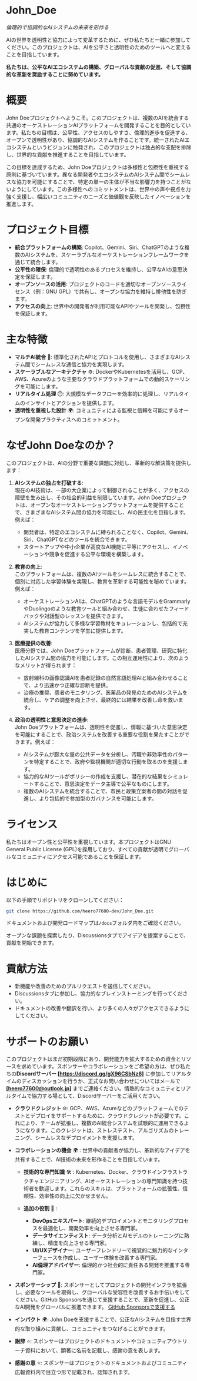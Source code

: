 # John_Doe
*倫理的で協調的なAIシステムの未来を形作る*

AIの世界を透明性と協力によって変革するために、ぜひ私たちと一緒に参加してください。このプロジェクトは、AIを公平さと透明性のためのツールへと変えることを目指しています。

**私たちは、公平なAIエコシステムの構築、グローバルな貢献の促進、そして協調的な革新を奨励することに努めています。**



# **概要**
John Doeプロジェクトへようこそ。このプロジェクトは、複数のAIを統合する共通のオーケストレーションAIプラットフォームを開発することを目的としています。私たちの目標は、公平性、アクセスのしやすさ、倫理的進歩を促進する、オープンで透明性があり、協調的なAIシステムを作ることです。統一されたAIエコシステムというビジョンに触発され、このプロジェクトは独占的な支配を排除し、世界的な貢献を推進することを目指しています。

この目標を達成するため、John Doeプロジェクトは多様性と包摂性を重視する原則に基づいています。異なる開発者やエコシステムのAIシステム間でシームレスな協力を可能にすることで、特定の単一の主体が不当な影響力を持つことがないようにしています。この多様性へのコミットメントは、世界中の声や視点を力強く支援し、幅広いコミュニティのニーズと価値観を反映したイノベーションを推進します。


# プロジェクト目標
- **統合プラットフォームの構築**: Copilot、Gemini、Siri、ChatGPTのような複数のAIシステムを、スケーラブルなオーケストレーションフレームワークを通じて統合します。
- **公平性の確保**: 倫理的で透明性のあるプロセスを維持し、公平なAIの意思決定を保証します。
- **オープンソースの活用**: プロジェクトのコードを適切なオープンソースライセンス（例：GNU GPL）で共有し、オープンな協力を維持し排他性を防ぎます。
- **アクセスの向上**: 世界中の開発者が利用可能なAPIやツールを開発し、包摂性を保証します。


# 主な特徴
- **マルチAI統合** 🤖: 標準化されたAPIとプロトコルを使用し、さまざまなAIシステム間でシームレスな通信と協力を実現します。
- **スケーラブルなアーキテクチャ** ⚙️: DockerやKubernetesを活用し、GCP、AWS、Azureのような主要なクラウドプラットフォームでの動的スケーリングを可能にします。
- **リアルタイム処理** ⏱️: 大規模なデータフローを効率的に処理し、リアルタイムのインサイトとアクションを提供します。
- **透明性を重視した設計** 🌍: コミュニティによる監視と信頼を可能にするオープンな開発プラクティスへのコミットメント。


# **なぜJohn Doeなのか？**
このプロジェクトは、AIの分野で重要な課題に対処し、革新的な解決策を提供します：

1. **AIシステムの独占を打破する**:  
   現在のAI技術は、一部の大企業によって制御されることが多く、アクセスの障壁を生み出し、その社会的利益を制限しています。John Doeプロジェクトは、オープンなオーケストレーションプラットフォームを提供することで、さまざまなAIシステム間の協力を可能にし、AIの民主化を目指します。例えば：
   - 開発者は、特定のエコシステムに縛られることなく、Copilot、Gemini、Siri、ChatGPTなどのツールを統合できます。
   - スタートアップや中小企業が高度なAI機能に平等にアクセスし、イノベーションや競争を促進する公平な環境を構築します。

2. **教育の向上**:  
   このプラットフォームは、複数のAIツールをシームレスに統合することで、個別に対応した学習体験を実現し、教育を革新する可能性を秘めています。例えば：
   - オーケストレーションAIは、ChatGPTのような言語モデルをGrammarlyやDuolingoのような教育ツールと組み合わせ、生徒に合わせたフィードバックや対話型のレッスンを提供できます。
   - AIシステムが協力して多様な学習教材をキュレーションし、包括的で充実した教育コンテンツを学生に提供します。

3. **医療提供の改善**:  
   医療分野では、John Doeプラットフォームが診断、患者管理、研究に特化したAIシステム間の協力を可能にします。この相互運用性により、次のようなメリットが得られます：
   - 放射線科の画像認識AIを患者記録の自然言語処理AIと組み合わせることで、より迅速かつ正確な診断を提供。
   - 治療の推奨、患者のモニタリング、医薬品の発見のためのAIシステムを統合し、ケアの調整を向上させ、最終的には結果を改善し命を救います。

4. **政治の透明性と意思決定の進歩**:  
   John Doeプラットフォームは、透明性を促進し、情報に基づいた意思決定を可能にすることで、政治システムを改善する重要な役割を果たすことができます。例えば：
   - AIシステムが膨大な量の公共データを分析し、汚職や非効率性のパターンを特定することで、政府や監視機関が適切な行動を取るのを支援します。
   - 協力的なAIツールがポリシーの作成を支援し、潜在的な結果をシミュレートすることで、意思決定をデータ主導で公平なものにします。
   - 複数のAIシステムを統合することで、市民と政策立案者の間の対話を促進し、より包括的で参加型のガバナンスを可能にします。


# ライセンス
私たちはオープン性と公平性を重視しています。本プロジェクトはGNU General Public License (GPL)を採用しており、すべての貢献が透明でグローバルなコミュニティにアクセス可能であることを保証します。

# はじめに
以下の手順でリポジトリをクローンしてください：

```bash
git clone https://github.com/heero77600-dev/John_Doe.git
```
ドキュメントおよび開発ロードマップは`/docs`フォルダ内をご確認ください。

オープンな課題を探索したり、Discussionsタブでアイデアを提案することで、貢献を開始できます。

# 貢献方法
- 新機能や改善のためのプルリクエストを送信してください。
- Discussionsタブに参加し、協力的なブレインストーミングを行ってください。
- ドキュメントの改善や翻訳を行い、より多くの人々がアクセスできるようにしてください。

# サポートのお願い

このプロジェクトはまだ初期段階にあり、開発能力を拡大するための資金とリソースを求めています。スポンサーやコラボレーションをご希望の方は、ぜひ私たちの**Discordサーバー [https://discord.gg/gX96CSbNz6]** に参加してリアルタイムのディスカッションを行うか、正式なお問い合わせについてはメールで **[heero77600@outlook.jp]** までご連絡ください。情熱的なコミュニティとリアルタイムで協力する場として、Discordサーバーをご活用ください。

- **クラウドクレジット** 🌐: GCP、AWS、Azureなどのプラットフォームでのテストとデプロイをサポートするために、クラウドクレジットが必要です。これにより、チームが拡張し、複数のAI統合システムを試験的に運用できるようになります。このクレジットは、ストレステスト、アルゴリズムのトレーニング、シームレスなデプロイメントを支援します。

- **コラボレーションの機会** 🌍 :
世界中の貢献者が協力し、革新的なアイデアを共有することで、AI技術の未来を形作ることを目指しています。
   - **技術的な専門知識** 🛠️ : Kubernetes、Docker、クラウドインフラストラクチャエンジニアリング、AIオーケストレーションの専門知識を持つ技術者を歓迎します。これらのスキルは、プラットフォームの拡張性、信頼性、効率性の向上に欠かせません。

   - **追加の役割** 🎯 :
      - **DevOpsエキスパート**: 継続的デプロイメントとモニタリングプロセスを最適化し、開発効率を向上させる専門家。
      - **データサイエンティスト**: データ分析とAIモデルのトレーニングに熟練し、精度を向上させる専門家。
      - **UI/UXデザイナー**: ユーザーフレンドリーで視覚的に魅力的なインターフェースを作成し、ユーザー体験を改善する専門家。
      - **AI倫理アドバイザー**: 倫理的かつ社会的に責任ある開発を推進する専門家。

- **スポンサーシップ** 🤝: スポンサーとしてプロジェクトの開発インフラを拡張し、必要なツールを取得し、グローバルな受容性を改善するお手伝いをしてください。GitHub Sponsorsを通じて支援することで、革新を促進し、公正なAI開発をグローバルに推進できます。
[GitHub Sponsorsで支援する](https://github.com/sponsors/)

- **インパクト** 🌍: John Doeを支援することで、公正なAIシステムを目指す世界的な取り組みに貢献し、コミュニティをつなげることができます。

- **謝辞** ⭐: スポンサーはプロジェクトのドキュメントやコミュニティアウトリーチ資料において、顕著に名前を記載し、感謝の意を表します。


- **感謝の意** ⭐: スポンサーはプロジェクトのドキュメントおよびコミュニティ広報資料内で目立つ形で記載され、認知されます。


